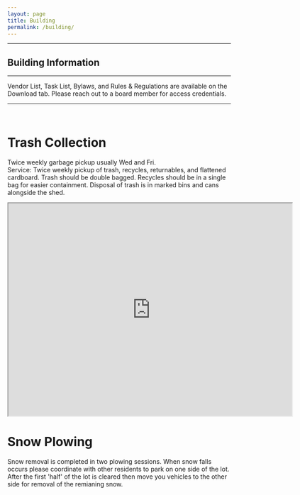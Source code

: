 ```yaml
---
layout: page
title: Building
permalink: /building/
---
```



<hr>
<h2> Building Information</h2>
<hr>
<p> Vendor List, Task List, Bylaws, and Rules & Regulations are available on the Download tab. Please reach out to a board member for access credentials. </p>
<hr>
<br>
<h1>Trash Collection</h1>
<p>Twice weekly garbage pickup usually Wed and Fri.
	<br>
Service: Twice weekly pickup of trash, recycles, returnables, and flattened cardboard. Trash
should be double bagged. Recycles should be in a single bag for easier containment. Disposal of
trash is in marked bins and cans alongside the shed.</p>
<iframe src="https://drive.google.com/file/d/1pTm3o_28-fcXpnvxOdMJ1dVxrTvDyEEb/preview" width="640" height="480" allow="autoplay"></iframe>
<h1>Snow Plowing</h1>
<p> Snow removal is completed in two plowing sessions. When snow falls occurs please coordinate with other residents to park on one side of the lot. After the first 'half' of the lot is cleared then move you vehicles to the other side for removal of the remianing snow. </p>


